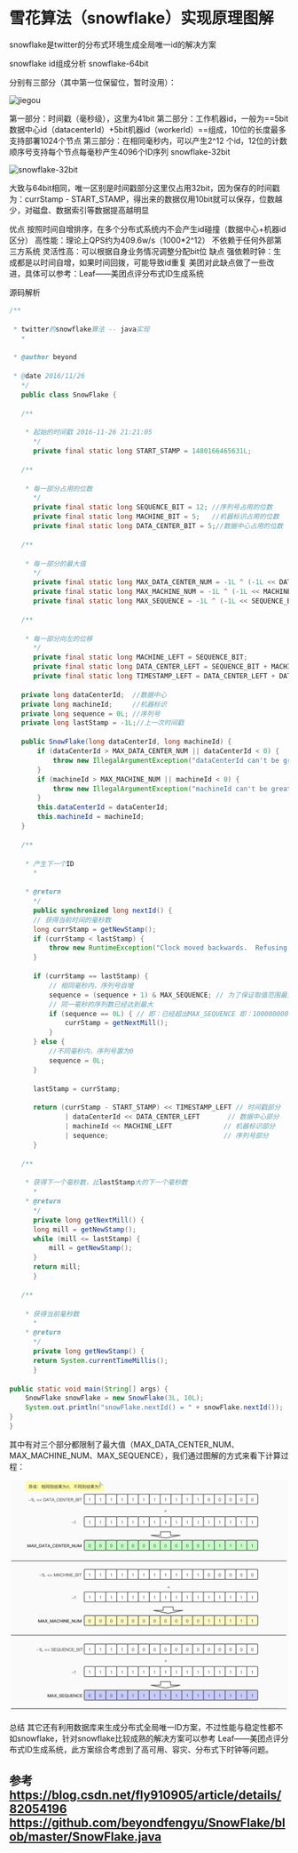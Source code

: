 # 雪花算法（snowflake）实现原理图解

snowflake是twitter的分布式环境生成全局唯一id的解决方案

snowflake id组成分析
snowflake-64bit

分别有三部分（其中第一位保留位，暂时没用）：

![jiegou](F:\PersonalWork\mWiki\mNote\library\009-算法\image\jiegou.jpg)

第一部分：时间戳（毫秒级），这里为41bit
第二部分：工作机器id，一般为==5bit数据中心id（datacenterId）+5bit机器id（workerId）==组成，10位的长度最多支持部署1024个节点
第三部分：在相同毫秒内，可以产生2^12 个id，12位的计数顺序号支持每个节点每毫秒产生4096个ID序列
snowflake-32bit

![snowflake-32bit](F:\PersonalWork\mWiki\mNote\library\009-算法\image\snowflake-32bit.png)

大致与64bit相同，唯一区别是时间戳部分这里仅占用32bit，因为保存的时间戳为：currStamp - START_STAMP，得出来的数据仅用10bit就可以保存，位数越少，对磁盘、数据索引等数据提高越明显

优点
按照时间自增排序，在多个分布式系统内不会产生id碰撞（数据中心+机器id区分）
高性能：理论上QPS约为409.6w/s（1000*2^12）
不依赖于任何外部第三方系统
灵活性高：可以根据自身业务情况调整分配bit位
缺点
强依赖时钟：生成都是以时间自增，如果时间回拨，可能导致id重复
美团对此缺点做了一些改进，具体可以参考：Leaf——美团点评分布式ID生成系统

源码解析


```java
/**

 * twitter的snowflake算法 -- java实现
   *

 * @author beyond

 * @date 2016/11/26
   */
   public class SnowFlake {

   /**

    * 起始的时间戳 2016-11-26 21:21:05
      */
      private final static long START_STAMP = 1480166465631L;

   /**

    * 每一部分占用的位数
      */
      private final static long SEQUENCE_BIT = 12; //序列号占用的位数
      private final static long MACHINE_BIT = 5;   //机器标识占用的位数
      private final static long DATA_CENTER_BIT = 5;//数据中心占用的位数

   /**

    * 每一部分的最大值
      */
      private final static long MAX_DATA_CENTER_NUM = -1L ^ (-1L << DATA_CENTER_BIT);
      private final static long MAX_MACHINE_NUM = -1L ^ (-1L << MACHINE_BIT);
      private final static long MAX_SEQUENCE = -1L ^ (-1L << SEQUENCE_BIT);

   /**

    * 每一部分向左的位移
      */
      private final static long MACHINE_LEFT = SEQUENCE_BIT;
      private final static long DATA_CENTER_LEFT = SEQUENCE_BIT + MACHINE_BIT;
      private final static long TIMESTAMP_LEFT = DATA_CENTER_LEFT + DATA_CENTER_BIT;

   private long dataCenterId;  //数据中心
   private long machineId;     //机器标识
   private long sequence = 0L; //序列号
   private long lastStamp = -1L;//上一次时间戳

   public SnowFlake(long dataCenterId, long machineId) {
       if (dataCenterId > MAX_DATA_CENTER_NUM || dataCenterId < 0) {
           throw new IllegalArgumentException("dataCenterId can't be greater than MAX_DATA_CENTER_NUM or less than 0");
       }
       if (machineId > MAX_MACHINE_NUM || machineId < 0) {
           throw new IllegalArgumentException("machineId can't be greater than MAX_MACHINE_NUM or less than 0");
       }
       this.dataCenterId = dataCenterId;
       this.machineId = machineId;
   }

   /**

    * 产生下一个ID
      *

    * @return
      */
      public synchronized long nextId() {
      // 获得当前时间的毫秒数
      long currStamp = getNewStamp();
      if (currStamp < lastStamp) {
          throw new RuntimeException("Clock moved backwards.  Refusing to generate id");
      }

      if (currStamp == lastStamp) {
          // 相同毫秒内，序列号自增
          sequence = (sequence + 1) & MAX_SEQUENCE; // 为了保证取值范围最大为MAX_SEQUENCE
          // 同一毫秒的序列数已经达到最大
          if (sequence == 0L) { // 即：已经超出MAX_SEQUENCE 即：1000000000000
              currStamp = getNextMill();
          }
      } else {
          //不同毫秒内，序列号置为0
          sequence = 0L;
      }

      lastStamp = currStamp;

      return (currStamp - START_STAMP) << TIMESTAMP_LEFT // 时间戳部分
              | dataCenterId << DATA_CENTER_LEFT       // 数据中心部分
              | machineId << MACHINE_LEFT             // 机器标识部分
              | sequence;                             // 序列号部分
      }

   /**

    * 获得下一个毫秒数，比lastStamp大的下一个毫秒数
      *
    * @return
      */
      private long getNextMill() {
      long mill = getNewStamp();
      while (mill <= lastStamp) {
          mill = getNewStamp();
      }
      return mill;
      }

   /**

    * 获得当前毫秒数
      *
    * @return
      */
      private long getNewStamp() {
      return System.currentTimeMillis();
      }
      
public static void main(String[] args) {
    SnowFlake snowFlake = new SnowFlake(3L, 10L);
    System.out.println("snowFlake.nextId() = " + snowFlake.nextId());
}
}
```

其中有对三个部分都限制了最大值（MAX_DATA_CENTER_NUM、MAX_MACHINE_NUM、MAX_SEQUENCE），我们通过图解的方式来看下计算过程：

![jisuan](002-雪花算法（snowflake）实现原理图解.assets/jisuan.png)


总结
其它还有利用数据库来生成分布式全局唯一ID方案，不过性能与稳定性都不如snowflake，针对snowflake比较成熟的解决方案可以参考
Leaf——美团点评分布式ID生成系统，此方案综合考虑到了高可用、容灾、分布式下时钟等问题。

参考
https://blog.csdn.net/fly910905/article/details/82054196
https://github.com/beyondfengyu/SnowFlake/blob/master/SnowFlake.java
------------------------------------------------
